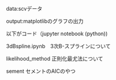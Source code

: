 data:scvデータ

output:matplotlibのグラフの出力

以下がコード（jupyter notebook (python))

3dBspline.ipynb　3次B-スプラインについて

likelihood_method 正則化最尤法について

sement セメントのAICのやつ
